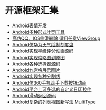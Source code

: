 # 开源框架汇集
* [Android表情开发]
* [Android多种形式吐司工具]
* [高仿QQ、IOS侧滑删除,适用任意ViewGroup]
* [Android仿华为天气绘制刻度盘]
* [Android实现星级评分动画源码]
* [Android实现缩略图到原图]
* [Android各种选择器源码]
* [Android九宫格展示图片]
* [Android实现各种分割线]
* [Android仿360手机助手下载按钮动画]
* [Android平台上可多选的自定义日历控件]
* [Android滑动返回源码]
* [Android复杂的列表视图新写法 MultiType]



[Android表情开发]:https://github.com/SiberiaDante/EmotionApp
[Android多种形式吐司工具]:https://github.com/SiberiaDante/ToastUtils
[高仿QQ、IOS侧滑删除,适用任意ViewGroup]:https://github.com/mcxtzhang/SwipeDelMenuLayout/tree/master
[Android仿华为天气绘制刻度盘]:https://github.com/YISHUIH/HuaWeiWeatherView
[Android实现星级评分动画源码]:https://github.com/ome450901/SimpleRatingBar
[Android实现缩略图到原图]:https://github.com/Hitomis/transferee
[Android各种选择器源码]:https://github.com/addappcn/android-pickers
[Android九宫格展示图片]:https://github.com/laobie/NineGridImageView
[Android实现各种分割线]:https://github.com/hxmeie/RecyclerView-FlexibleDivider
[Android仿360手机助手下载按钮动画]:https://github.com/1002326270xc/360Downloading-master
[Android平台上可多选的自定义日历控件]:https://github.com/Airsaid/CalendarView
[Android滑动返回源码]:https://github.com/bingoogolapple/BGASwipeBackLayout-Android
[Android复杂的列表视图新写法 MultiType]:http://gank.io/post/5823bcf6421aa90e799ec2ad